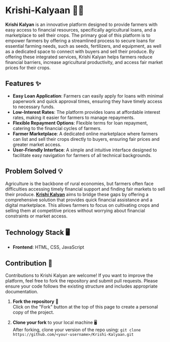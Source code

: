 # Krishi-Kalyaan 🌾🚜
**Krishi Kalyan** is an innovative platform designed to provide farmers with easy access to financial resources, specifically agricultural loans, and a marketplace to sell their crops. The primary goal of this platform is to empower farmers by offering a streamlined process to secure loans for essential farming needs, such as seeds, fertilizers, and equipment, as well as a dedicated space to connect with buyers and sell their produce. By offering these integrated services, Krishi Kalyan helps farmers reduce financial barriers, increase agricultural productivity, and access fair market prices for their crops.

## Features ✨
- **Easy Loan Application**: Farmers can easily apply for loans with minimal paperwork and quick approval times, ensuring they have timely access to necessary funds.
- **Low-Interest Rates**: The platform provides loans at affordable interest rates, making it easier for farmers to manage repayments.
- **Flexible Repayment Options**: Flexible terms for loan repayment, catering to the financial cycles of farmers.
- **Farmer Marketplace**: A dedicated online marketplace where farmers can list and sell their crops directly to buyers, ensuring fair prices and greater market access.
- **User-Friendly Interface**: A simple and intuitive interface designed to facilitate easy navigation for farmers of all technical backgrounds.

## Problem Solved 💡
Agriculture is the backbone of rural economies, but farmers often face difficulties accessing timely financial support and finding fair markets to sell their produce. [**Krishi Kalyan**](https://github.com/DeepuKr0315/Krishi-Kalyaan) aims to bridge these gaps by offering a comprehensive solution that provides quick financial assistance and a digital marketplace. This allows farmers to focus on cultivating crops and selling them at competitive prices without worrying about financial constraints or market access.

## Technology Stack 🖥️
- **Frontend**: HTML, CSS, JavaScript

## Contribution 🤝
Contributions to Krishi Kalyan are welcome! If you want to improve the platform, feel free to fork the repository and submit pull requests. Please ensure your code follows the existing structure and includes appropriate documentation.

1. **Fork the repository** 🍴  
   Click on the "Fork" button at the top of this page to create a personal copy of the project.

2. **Clone your fork** to your local machine 🖥️  
   After forking, clone your version of the repo using: ```git clone https://github.com/<your-username>/Krishi-Kalyaan.git```
